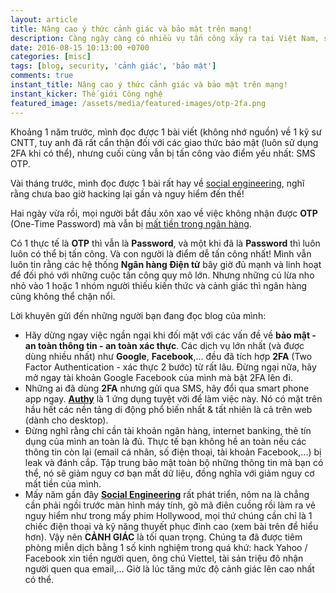```yaml
---
layout: article
title: Nâng cao ý thức cảnh giác và bảo mật trên mạng!
description: Càng ngày càng có nhiều vụ tấn công xảy ra tại Việt Nam, sau đây là một số cách thức đơn giản nhưng hiệu quả có thể giúp bạn đề phòng trước những nguy cơ nghiêm trọng.
date: 2016-08-15 10:13:00 +0700
categories: [misc]
tags: [blog, security, 'cảnh giác', 'bảo mật']
comments: true
instant_title: Nâng cao ý thức cảnh giác và bảo mật trên mạng!
instant_kicker: Thế giới Công nghệ
featured_image: /assets/media/featured-images/otp-2fa.png
---
```


Khoảng 1 năm trước, mình đọc được 1 bài viết (không nhớ nguồn) về 1 kỹ sư CNTT, tuy anh đã rất cẩn thận đối với các giao thức bảo mật (luôn sử dụng 2FA khi có thể), nhưng cuối cùng vẫn bị tấn công vào điểm yếu nhất: SMS OTP.

Vài tháng trước, mình đọc được 1 bài rất hay về [social engineering][social-engineering], nghĩ rằng chưa bao giờ hacking lại gần và nguy hiểm đến thế!

Hai ngày vừa rồi, mọi người bắt đầu xôn xao về việc không nhận được **OTP** (One-Time Password) mà vẫn bị [mất tiền trong ngân hàng][vietcombank-500m].

Có 1 thực tế là **OTP** thì vẫn là **Password**, và một khi đã là **Password** thì luôn luôn có thể bị tấn công. Và con người là điểm dễ tấn công nhất! Mình vẫn luôn tin rằng các hệ thống **Ngân hàng Điện tử** bây giờ đủ mạnh và linh hoạt để đối phó với những cuộc tấn công quy mô lớn. Nhưng những cú lừa nho nhỏ vào 1 hoặc 1 nhóm người thiếu kiến thức và cảnh giác thì ngân hàng cũng không thể chặn nổi.

Lời khuyên gửi đến những người bạn đang đọc blog của mình:

* Hãy dừng ngay việc ngần ngại khi đối mặt với các vấn đề về **bảo mật - an toàn thông tin - an toàn xác thực**. Các dịch vụ lớn nhất (và được dùng nhiều nhất) như **Google**, **Facebook**,... đều đã tích hợp **2FA** (Two Factor Authentication - xác thực 2 bước) từ rất lâu. Đừng ngại nữa, hãy mở ngay tài khoản Google Facebook của mình mà bật 2FA lên đi.
* Những ai đã dùng **2FA** nhưng gửi qua SMS, hãy đổi qua smart phone app ngay. **[Authy][]** là 1 ứng dụng tuyệt vời để làm việc này. Nó có mặt trên hầu hết các nền tảng di động phổ biến nhất & tất nhiên là cả trên web (dành cho desktop).
* Đừng nghĩ rằng chỉ cần tài khoản ngân hàng, internet banking, thẻ tín dụng của mình an toàn là đủ. Thực tế bạn không hề an toàn nếu các thông tin còn lại (email cá nhân, số điện thoại, tài khoản Facebook,...) bị leak và đánh cắp. Tập trung bảo mật toàn bộ những thông tin mà bạn có thể, nó sẽ giảm nguy cơ bạn mất dữ liệu, đồng nghĩa với giảm nguy cơ mất tiền của mình.
* Mấy năm gần đây **[Social Engineering][social-engineering-wiki]** rất phát triển, nôm na là chẳng cần phải ngồi trước màn hình máy tính, gõ mã điên cuồng rồi làm ra vẻ nguy hiểm như trong mấy phim Hollywood, mọi thứ chúng cần chỉ là 1 chiếc điện thoại và kỹ năng thuyết phục đỉnh cao (xem bài trên để hiểu hơn). Vậy nên **CẢNH GIÁC** là tối quan trọng. Chúng ta đã được tiêm phòng miễn dịch bằng 1 số kinh nghiệm trong quá khứ: hack Yahoo / Facebook xin tiền người quen, ông chú Viettel, tài sản triệu đô nhận người quen qua email,... Giờ là lúc tăng mức độ cảnh giác lên cao nhất có thể.

[social-engineering]:         http://www.techinsider.io/kevin-roose-hackers-2016-2
[vietcombank-500m]:           http://cafef.vn/khach-hang-cua-vietcombank-da-bi-mat-500-trieu-trong-tai-khoan-nhu-the-nao-20160812123852016.chn
[Authy]:                      https://www.authy.com/
[social-engineering-wiki]:    https://en.wikipedia.org/wiki/Social_engineering_(security)
